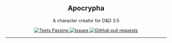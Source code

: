 <div align="center">
  <h2 align="center">Apocrypha</h2>
  <p align="center">A character creator for D&D 3.5</p>
</div>
<p align="center">
  <a href="https://github.com/Sichlan/Apocrypha/actions">
    <img alt="Tests Passing" src="https://github.com/Sichlan/Apocrypha/workflows/Tests/badge.svg" />
  </a>
  <a href="https://github.com/Sichlan/Apocrypha/issues">
    <img alt="Issues" src="https://img.shields.io/github/issues/Sichlan/Apocrypha?color=0088ff" />
  </a>
  <a href="https://github.com/Sichlan/Apocrypha/pulls">
    <img alt="GitHub pull requests" src="https://img.shields.io/github/issues-pr/Sichlan/Apocrypha?color=0088ff" />
  </a>
</p>
<hr/>
